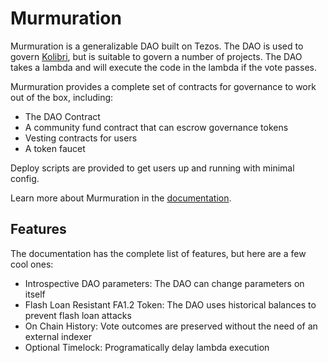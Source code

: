 # Murmuration

Murmuration is a generalizable DAO built on Tezos. The DAO is used to govern [Kolibri](https://kolibri.finance), but is suitable to govern a number of projects. The DAO takes a lambda and will execute the code in the lambda if the vote passes.

Murmuration provides a complete set of contracts for governance to work out of the box, including:
- The DAO Contract
- A community fund contract that can escrow governance tokens
- Vesting contracts for users
- A token faucet

Deploy scripts are provided to get users up and running with minimal config.

Learn more about Murmuration in the [documentation](docs/README.md).

## Features

The documentation has the complete list of features, but here are a few cool ones:
- Introspective DAO parameters: The DAO can change parameters on itself
- Flash Loan Resistant FA1.2 Token: The DAO uses historical balances to prevent flash loan attacks
- On Chain History: Vote outcomes are preserved without the need of an external indexer
- Optional Timelock: Programatically delay lambda execution

